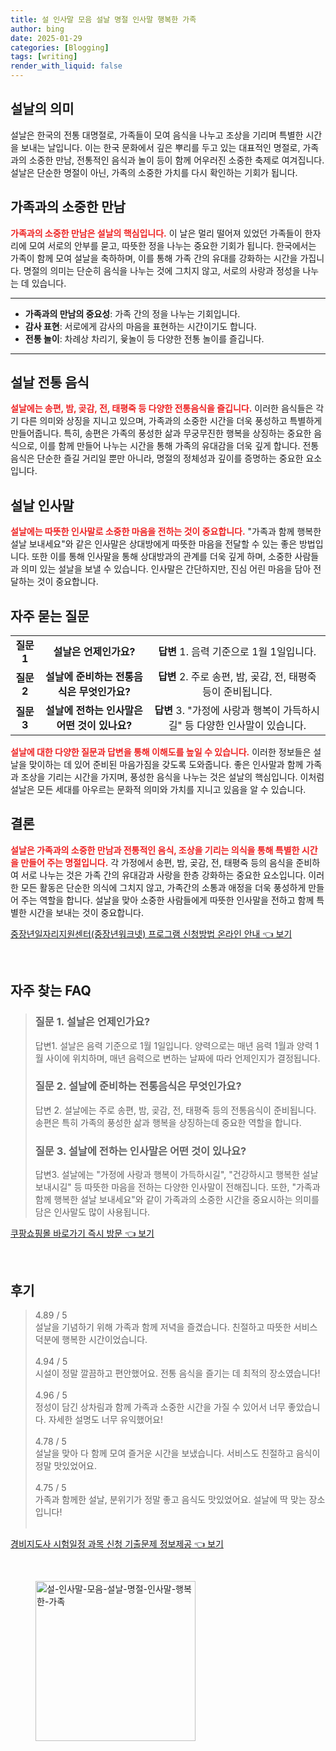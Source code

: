```yaml
---
title: 설 인사말 모음 설날 명절 인사말 행복한 가족
author: bing
date: 2025-01-29
categories: [Blogging]
tags: [writing]
render_with_liquid: false
---
```



<h2 id='설날의 의미'>설날의 의미</h2>

<p>설날은 한국의 전통 대명절로, 가족들이 모여 음식을 나누고 조상을 기리며 특별한 시간을 보내는 날입니다. 이는 한국 문화에서 깊은 뿌리를 두고 있는 대표적인 명절로, 가족과의 소중한 만남, 전통적인 음식과 놀이 등이 함께 어우러진 소중한 축제로 여겨집니다. 설날은 단순한 명절이 아닌, 가족의 소중한 가치를 다시 확인하는 기회가 됩니다.</p>

<h2 id='가족과의 소중한 만남'>가족과의 소중한 만남</h2>

<p><b><span style="color: #ee2323;">가족과의 소중한 만남은 설날의 핵심입니다.</span></b> 이 날은 멀리 떨어져 있었던 가족들이 한자리에 모여 서로의 안부를 묻고, 따뜻한 정을 나누는 중요한 기회가 됩니다. 한국에서는 가족이 함께 모여 설날을 축하하며, 이를 통해 가족 간의 유대를 강화하는 시간을 가집니다. 명절의 의미는 단순히 음식을 나누는 것에 그치지 않고, 서로의 사랑과 정성을 나누는 데 있습니다.</p>

<hr />

<ul>
    <li><b>가족과의 만남의 중요성</b>: 가족 간의 정을 나누는 기회입니다.</li>
    <li><b>감사 표현</b>: 서로에게 감사의 마음을 표현하는 시간이기도 합니다.</li>
    <li><b>전통 놀이</b>: 차례상 차리기, 윷놀이 등 다양한 전통 놀이를 즐깁니다.</li>
</ul>

<hr />

<h2 id='설날 전통 음식'>설날 전통 음식</h2>

<p><b><span style="color: #ee2323;">설날에는 송편, 밤, 곶감, 전, 태평죽 등 다양한 전통음식을 즐깁니다.</span></b> 이러한 음식들은 각기 다른 의미와 상징을 지니고 있으며, 가족과의 소중한 시간을 더욱 풍성하고 특별하게 만들어줍니다. 특히, 송편은 가족의 풍성한 삶과 무궁무진한 행복을 상징하는 중요한 음식으로, 이를 함께 만들어 나누는 시간을 통해 가족의 유대감을 더욱 깊게 합니다. 전통 음식은 단순한 즐길 거리일 뿐만 아니라, 명절의 정체성과 깊이를 증명하는 중요한 요소입니다.</p>

<h2 id='설날 인사말'>설날 인사말</h2>

<p><b><span style="color: #ee2323;">설날에는 따뜻한 인사말로 소중한 마음을 전하는 것이 중요합니다.</span></b> "가족과 함께 행복한 설날 보내세요"와 같은 인사말은 상대방에게 따뜻한 마음을 전달할 수 있는 좋은 방법입니다. 또한 이를 통해 인사말을 통해 상대방과의 관계를 더욱 깊게 하며, 소중한 사람들과 의미 있는 설날을 보낼 수 있습니다. 인사말은 간단하지만, 진심 어린 마음을 담아 전달하는 것이 중요합니다.</p>

<h2 id='자주 묻는 질문'>자주 묻는 질문</h2>

<table>
    <tr>
        <td style="text-align: center; height: 17px;"><b>질문 1</b></td>
        <td style="text-align: center; height: 17px;"><b>설날은 언제인가요?</b></td>
        <td style="text-align: center; height: 17px;"><b>답변 </b>1. 음력 기준으로 1월 1일입니다.</td>
    </tr>
    <tr>
        <td style="text-align: center; height: 17px;"><b>질문 2</b></td>
        <td style="text-align: center; height: 17px;"><b>설날에 준비하는 전통음식은 무엇인가요?</b></td>
        <td style="text-align: center; height: 17px;"><b>답변 </b>2. 주로 송편, 밤, 곶감, 전, 태평죽 등이 준비됩니다.</td>
    </tr>
    <tr>
        <td style="text-align: center; height: 17px;"><b>질문 3</b></td>
        <td style="text-align: center; height: 17px;"><b>설날에 전하는 인사말은 어떤 것이 있나요?</b></td>
        <td style="text-align: center; height: 17px;"><b>답변 </b>3. "가정에 사랑과 행복이 가득하시길" 등 다양한 인사말이 있습니다.</td>
    </tr>
</table>

<p><b><span style="color: #ee2323;">설날에 대한 다양한 질문과 답변을 통해 이해도를 높일 수 있습니다.</span></b> 이러한 정보들은 설날을 맞이하는 데 있어 준비된 마음가짐을 갖도록 도와줍니다. 좋은 인사말과 함께 가족과 조상을 기리는 시간을 가지며, 풍성한 음식을 나누는 것은 설날의 핵심입니다. 이처럼 설날은 모든 세대를 아우르는 문화적 의미와 가치를 지니고 있음을 알 수 있습니다.</p>

<h2 id='결론'>결론</h2>

<p><b><span style="color: #ee2323;">설날은 가족과의 소중한 만남과 전통적인 음식, 조상을 기리는 의식을 통해 특별한 시간을 만들어 주는 명절입니다.</span></b> 각 가정에서 송편, 밤, 곶감, 전, 태평죽 등의 음식을 준비하여 서로 나누는 것은 가족 간의 유대감과 사랑을 한층 강화하는 중요한 요소입니다. 이러한 모든 활동은 단순한 의식에 그치지 않고, 가족간의 소통과 애정을 더욱 풍성하게 만들어 주는 역할을 합니다. 설날을 맞아 소중한 사람들에게 따뜻한 인사말을 전하고 함께 특별한 시간을 보내는 것이 중요합니다.</p>


<p><a class="click-button" title="중장년일자리지원센터(중장년워크넷) 프로그램 신청방법 온라인 안내" href="https://greenforu.github.io/posts/%EC%A4%91%EC%9E%A5%EB%85%84%EC%9D%BC%EC%9E%90%EB%A6%AC%EC%A7%80%EC%9B%90%EC%84%BC%ED%84%B0(%EC%A4%91%EC%9E%A5%EB%85%84%EC%9B%8C%ED%81%AC%EB%84%B7)-%ED%94%84%EB%A1%9C%EA%B7%B8%EB%9E%A8-%EC%8B%A0%EC%B2%AD%EB%B0%A9%EB%B2%95-%EC%98%A8%EB%9D%BC%EC%9D%B8-%EC%95%88%EB%82%B4/" rel="dofollow">중장년일자리지원센터(중장년워크넷) 프로그램 신청방법 온라인 안내 👈 보기</a></p><br>
<h2 id='자주_찾는_FAQ'>자주 찾는 FAQ</h2>
<div itemscope="" itemtype="https://schema.org/FAQPage"> 
<blockquote> 
<div itemscope="" itemprop="mainEntity" itemtype="https://schema.org/Question"> 
<h3 itemprop="name">질문 1. 설날은 언제인가요?</h3> 
<div itemscope="" itemprop="acceptedAnswer" itemtype="https://schema.org/Answer"> 
<span itemprop="text"> 
<p>답변1. 설날은 음력 기준으로 1월 1일입니다. 양력으로는 매년 음력 1월과 양력 1월 사이에 위치하며, 매년 음력으로 변하는 날짜에 따라 언제인지가 결정됩니다.</p> 
</span> 
</div> 
</div> 
<div itemscope="" itemprop="mainEntity" itemtype="https://schema.org/Question"> 
<h3 itemprop="name">질문 2. 설날에 준비하는 전통음식은 무엇인가요?</h3> 
<div itemscope="" itemprop="acceptedAnswer" itemtype="https://schema.org/Answer"> 
<span itemprop="text"> 
<p>답변 2. 설날에는 주로 송편, 밤, 곶감, 전, 태평죽 등의 전통음식이 준비됩니다. 송편은 특히 가족의 풍성한 삶과 행복을 상징하는데 중요한 역할을 합니다.</p> 
</span> 
</div> 
</div> 
<div itemscope="" itemprop="mainEntity" itemtype="https://schema.org/Question"> 
<h3 itemprop="name">질문 3. 설날에 전하는 인사말은 어떤 것이 있나요?</h3> 
<div itemscope="" itemprop="acceptedAnswer" itemtype="https://schema.org/Answer"> 
<span itemprop="text"> 
<p>답변3. 설날에는 "가정에 사랑과 행복이 가득하시길", "건강하시고 행복한 설날 보내시길" 등 따뜻한 마음을 전하는 다양한 인사말이 전해집니다. 또한, "가족과 함께 행복한 설날 보내세요"와 같이 가족과의 소중한 시간을 중요시하는 의미를 담은 인사말도 많이 사용됩니다.</p> 
</span> 
</div> 
</div> 
</blockquote> 
</div>
<p><a class="click-button" title="쿠팡쇼핑몰 바로가기 즉시 방문" href="https://greenforu.github.io/posts/%EC%BF%A0%ED%8C%A1%EC%87%BC%ED%95%91%EB%AA%B0-%EB%B0%94%EB%A1%9C%EA%B0%80%EA%B8%B0-%EC%A6%89%EC%8B%9C-%EB%B0%A9%EB%AC%B8/" rel="dofollow">쿠팡쇼핑몰 바로가기 즉시 방문 👈 보기</a></p><br>
<h2 id='후기'>후기</h2>
<div itemscope itemtype="https://schema.org/Product">
  <blockquote>
  <div itemprop="review" itemscope itemtype="https://schema.org/Review">
      <div itemprop="reviewRating" itemscope itemtype="https://schema.org/Rating"> <span itemprop="ratingValue">4.89</span> / <span itemprop="bestRating">5</span> </div>
      <span itemprop="reviewBody">설날을 기념하기 위해 가족과 함께 저녁을 즐겼습니다. 친절하고 따뜻한 서비스 덕분에 행복한 시간이었습니다. </span>
  </div>
  <br>
  <div itemprop="review" itemscope itemtype="https://schema.org/Review">
      <div itemprop="reviewRating" itemscope itemtype="https://schema.org/Rating"> <span itemprop="ratingValue">4.94</span> / <span itemprop="bestRating">5</span> </div>
      <span itemprop="reviewBody">시설이 정말 깔끔하고 편안했어요. 전통 음식을 즐기는 데 최적의 장소였습니다!</span>
  </div>
  <br>
  <div itemprop="review" itemscope itemtype="https://schema.org/Review">
      <div itemprop="reviewRating" itemscope itemtype="https://schema.org/Rating"> <span itemprop="ratingValue">4.96</span> / <span itemprop="bestRating">5</span> </div>
      <span itemprop="reviewBody">정성이 담긴 상차림과 함께 가족과 소중한 시간을 가질 수 있어서 너무 좋았습니다. 자세한 설명도 너무 유익했어요!</span>
  </div>
  <br>
  <div itemprop="review" itemscope itemtype="https://schema.org/Review">
      <div itemprop="reviewRating" itemscope itemtype="https://schema.org/Rating"> <span itemprop="ratingValue">4.78</span> / <span itemprop="bestRating">5</span> </div>
      <span itemprop="reviewBody">설날을 맞아 다 함께 모여 즐거운 시간을 보냈습니다. 서비스도 친절하고 음식이 정말 맛있었어요.</span>
  </div>
  <br>
  <div itemprop="review" itemscope itemtype="https://schema.org/Review">
      <div itemprop="reviewRating" itemscope itemtype="https://schema.org/Rating"> <span itemprop="ratingValue">4.75</span> / <span itemprop="bestRating">5</span> </div>
      <span itemprop="reviewBody">가족과 함께한 설날, 분위기가 정말 좋고 음식도 맛있었어요. 설날에 딱 맞는 장소입니다!</span>
  </div>
  <br>
  </blockquote>
</div>
<p><a class="click-button" title="경비지도사 시험일정 과목 신청 기출문제 정보제공" href="https://greenforu.github.io/posts/%EA%B2%BD%EB%B9%84%EC%A7%80%EB%8F%84%EC%82%AC-%EC%8B%9C%ED%97%98%EC%9D%BC%EC%A0%95-%EA%B3%BC%EB%AA%A9-%EC%8B%A0%EC%B2%AD-%EA%B8%B0%EC%B6%9C%EB%AC%B8%EC%A0%9C-%EC%A0%95%EB%B3%B4%EC%A0%9C%EA%B3%B5/" rel="dofollow">경비지도사 시험일정 과목 신청 기출문제 정보제공 👈 보기</a></p><br>
<figure class="image"><img src="https://greenforu.github.io/assets/img/thumbnail/설-인사말-모음-설날-명절-인사말-행복한-가족.webp" alt="설-인사말-모음-설날-명절-인사말-행복한-가족" width="256" height="256"></figure>